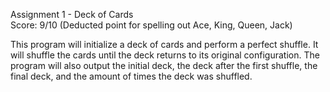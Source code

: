 Assignment 1 - Deck of Cards  
 Score: 9/10 (Deducted point for spelling out Ace, King, Queen, Jack)  
 
 
 This program will initialize a deck of cards and perform a perfect shuffle.
 It will shuffle the cards until the deck returns to its original
 configuration. The program will also output the initial deck, the deck after
 the first shuffle, the final deck, and the amount of times the deck was
 shuffled.
